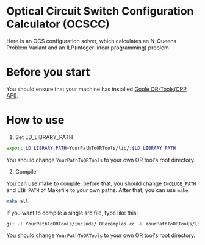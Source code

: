 # Optical Circuit Switch Configuration Calculator (OCSCC)

Here is an OCS configuration solver, which calculates an N-Queens Problem Variant and an ILP(integer linear programming) problem.

# Before you start

You should ensure that your machine has installed [Goole OR-Tools(CPP API)](https://developers.google.com/optimization).

# How to use

1. Set LD_LIBRARY_PATH
```bash
export LD_LIBRARY_PATH=YourPathToORTools/lib/:$LD_LIBRARY_PATH
```
You should change `YourPathToORTools` to your own OR tool's root directory.

2. Compile

You can use make to compile, before that, you should change `INCLUDE_PATH` and `LIB_PATH` of Makefile to your own paths. After that, you can use `make`:

```bash
make all
```

If you want to compile a single src file, type like this:
```bash
g++ -I YourPathToORTools/include/ ORexamples.cc -L YourPathToORTools/lib/ -lortools -o ORexamples
```
You should change `YourPathToORTools` to your own OR tool's root directory.

